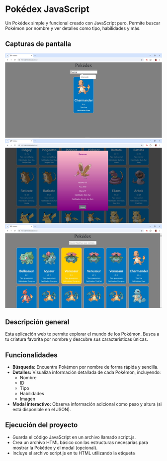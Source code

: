 
# Pokédex JavaScript

Un Pokédex simple y funcional creado con JavaScript puro. Permite buscar Pokémon por nombre y ver detalles como tipo, habilidades y más.

## Capturas de pantalla

![Pantalla de inicio](/Imagenes/PantallaInicio.jpeg)
![Resultados de búsqueda](/Imagenes/Buscador.jpeg)
![Detalles de tarjeta](/Imagenes/TarjetaDescriptiva.jpeg)

## Descripción general

Esta aplicación web te permite explorar el mundo de los Pokémon. Busca a tu criatura favorita por nombre y descubre sus características únicas.

## Funcionalidades

* **Búsqueda:** Encuentra Pokémon por nombre de forma rápida y sencilla.
* **Detalles:** Visualiza información detallada de cada Pokémon, incluyendo:
    * Nombre
    * ID
    * Tipo
    * Habilidades
    * Imagen
* **Modal interactivo:** Observa información adicional como peso y altura (si está disponible en el JSON).

## Ejecución del proyecto
* Guarda el código JavaScript en un archivo llamado script.js.
* Crea un archivo HTML básico con las estructuras necesarias para mostrar la Pokédex y el modal (opcional).
* Incluye el archivo script.js en tu HTML utilizando la etiqueta <script>.
* Opcionalmente, incluye la librería jQuery en tu HTML para habilitar el modal.

## Tecnologías utilizadas

* **HTML:** Estructura de la página web.
* **CSS:** Estilos y diseño de la interfaz.
* **JavaScript:** Lógica de la aplicación, manejo de datos y eventos.
* **API:** Para obtener datos del archivo JSON.
* **jQuery:** Opcional, para implementar el modal.

## Instalación y uso

1. **Clona el repositorio:**
1. Clona el repositorio: `git clone https://rickyroses.github.io/Pokedex/`
2. Instala las dependencias: `npm install`
3. Inicia el servidor de desarrollo: `npm start`

## Funcionamiento
Al cargar la página, la aplicación obtiene los datos de los Pokémon desde un archivo JSON externo (requiere CORS Proxy).
La aplicación itera sobre los datos y crea una tarjeta para cada Pokémon.
La tarjeta muestra información básica del Pokémon (nombre, ID, tipo, habilidades e imagen).
Al hacer clic en una tarjeta, se abre un modal (opcional, requiere jQuery) que muestra información adicional del Pokémon (peso, altura, debilidades).
Un formulario de búsqueda permite filtrar los Pokémon por nombre.

## Contribuciones
¡Las contribuciones son bienvenidas! Por favor, antes de enviar un pull request asegúrate de contribuir en algo como:
Si deseas contribuir a este proyecto, puedes:

* Mejorar la interfaz de usuario agregando estilos CSS.
* Implementar la funcionalidad del modal sin depender de jQuery.
* Agregar soporte para mostrar información adicional de los Pokémon (peso, altura, debilidades) si está disponible en el JSON.

## Licencia
Pendiente

## Demostración
[(http://127.0.0.1:5500/index.html)]

## Autores

* **Ricardo Rosas** (Desarrollador): Desarrollo de la interfaz frontend y la integración con el backend.
* **Itzel Quezada** (Desarroladora): Desarrollo de la interfaz frontend y la integración con el backend.
* **Pilar Mondragón** (Desarrolladora): Desarrollo de la interfaz frontend y la integración con el backend.
* **Verónica Lira** (Desarrolladora): Desarrollo de la interfaz frontend y la integración con el backend.


[github.com/rickyroses]


¡Disfruta creando tu propio Pokédex!
